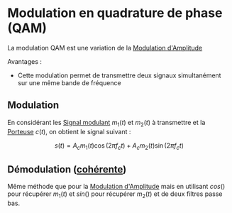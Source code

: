 # Modulation en quadrature de phase (QAM)

La modulation QAM est une variation de la [Modulation d'Amplitude](Modulation%20d'Amplitude.md)

Avantages :
- Cette modulation permet de transmettre deux signaux simultanément sur une même bande de fréquence

## Modulation

En considérant les [Signal modulant](Signal%20modulant.md) $m_1(t)$ et $m_2(t)$ à transmettre et la [Porteuse](Porteuse.md) $c(t)$, on obtient le signal suivant :

$$s(t) = A_c m_1(t) \cos{(2\pi f_ct)} + A_c m_2(t)\sin{(2\pi f_c t)}$$

## Démodulation ([cohérente](Démodulation%20cohérente.md))

Même méthode que pour la [Modulation d'Amplitude](Modulation%20d'Amplitude.md) mais en utilisant $cos()$ pour récupérer $m_1(t)$ et $sin()$ pour récupérer $m_2(t)$ et de deux filtres passe bas.
